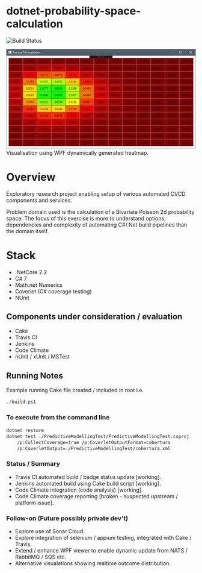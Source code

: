 # dotnet-probability-space-calculation

![Build Status](https://travis-ci.com/saboyle/dotnet-probability-space-calculation.svg?branch=master)

![Example](./images/sample2dheatmap.png)
Visualisation using WPF dynamically generated heatmap.

# Overview

Exploratory research project enabling setup of various automated CI/CD components and services.

Problem domain used is the calculation of a Bivariate Poisson 2d probability space.  The focus of this exercise is more to understand options, 
dependencies and complexity of automating C#/.Net build pipelines than the domain itself.

# Stack
* .NetCore 2.2
* C# 7
* Math.net Numerics
* Coverlet (C# coverage testing)
* NUnit

## Components under consideration / evaluation
* Cake
* Travis CI
* Jenkins
* Code Climate
* nUnit / xUnit / MSTest
 
## Running Notes
Example running Cake file created / included in root i.e.
``` powershell
./build.ps1
```
### To execute from the command line
```
dotnet restore
dotnet test ./PredictiveModellingTest/PredictiveModellingTest.csproj 
    /p:CollectCoverage=true /p:CoverletOutputFormat=cobertura 
	/p:CoverletOutput=./PredictiveModellingTest/cobertura.xml
```

### Status / Summary
* Travis CI automated build / badge status update [working].
* Jenkins automated build using Cake build script [working].
* Code Climate integration (code analysis) [working].
* Code Climate coverage reporting [broken - suspected upstream / platform issue].

### Follow-on (Future possibly private dev't) 
* Explore use of Sonar Cloud.
* Explore integration of selenium / appium testing, integrated with Cake / Travis.
* Extend / enhance WPF viewer to enable dynamic update from NATS / RabbitMQ / SQS etc.
* Alternative visualations showing realtime outcome distribution.
